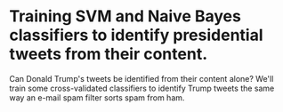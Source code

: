 # Training SVM and Naive Bayes classifiers to identify presidential tweets from their content.

Can Donald Trump's tweets be identified from their content alone?  We'll train some cross-validated classifiers to identify Trump tweets the same way an e-mail spam filter sorts spam from ham. 

